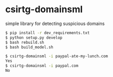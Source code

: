 # csirtg-domainsml
simple library for detecting suspicious domains

```bash
$ pip install -r dev_requirements.txt
$ python setup.py develop
$ bash rebuild.sh
$ bash build_model.sh

$ csirtg-domainsml -i paypal-ate-my-lunch.com
Yes
$ csirtg-domainsml -i paypal.com
No
```
